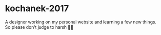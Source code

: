 # kochanek-2017
A designer working on my personal website and learning a few new things. So please don't judge to harsh 👍🏻 
